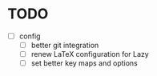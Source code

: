 # TODO

- [ ] config
  - [ ] better git integration
  - [ ] renew LaTeX configuration for Lazy
  - [ ] set better key maps and options
